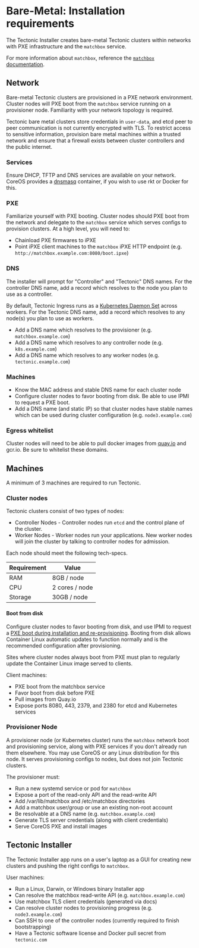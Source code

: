 # Bare-Metal: Installation requirements

The Tectonic Installer creates bare-metal Tectonic clusters within networks with PXE infrastructure and the `matchbox` service.

For more information about `matchbox`, reference the [`matchbox` documentation][matchbox].

## Network

Bare-metal Tectonic clusters are provisioned in a PXE network environment. Cluster nodes will PXE boot from the `matchbox` service running on a provisioner node. Familiarity with your network topology is required.

Tectonic bare metal clusters store credentials in `user-data`, and etcd peer to peer communication is not currently encrypted with TLS. To restrict access to sensitive information, provision bare metal machines within a trusted network and ensure that a firewall exists between cluster controllers and the public internet.

### Services

Ensure DHCP, TFTP and DNS services are available on your network. CoreOS provides a [dnsmasq][matchbox-dnsmasq] container, if you wish to use rkt or Docker for this.

### PXE

Familiarize yourself with PXE booting. Cluster nodes should PXE boot from the network and delegate to the `matchbox` service which serves configs to provision clusters. At a high level, you will need to:

* Chainload PXE firmwares to iPXE
* Point iPXE client machines to the `matchbox` iPXE HTTP endpoint (e.g. `http://matchbox.example.com:8080/boot.ipxe`)

### DNS

The installer will prompt for "Controller" and "Tectonic" DNS names. For the controller DNS name, add a record which resolves to the node you plan to use as a controller.

By default, Tectonic Ingress runs as a [Kubernetes Daemon Set][daemonset] across workers. For the Tectonic DNS name, add a record which resolves to any node(s) you plan to use as workers.

* Add a DNS name which resolves to the provisioner (e.g. `matchbox.example.com`)
* Add a DNS name which resolves to any controller node (e.g. `k8s.example.com`)
* Add a DNS name which resolves to any worker nodes (e.g. `tectonic.example.com`)

### Machines

* Know the MAC address and stable DNS name for each cluster node
* Configure cluster nodes to favor booting from disk. Be able to use IPMI to request a PXE boot.
* Add a DNS name (and static IP) so that cluster nodes have stable names which can be used during cluster configuration (e.g. `node3.example.com`)

### Egress whitelist

Cluster nodes will need to be able to pull docker images from [quay.io][quay.io] and gcr.io. Be sure to whitelist these domains.

## Machines

A minimum of 3 machines are required to run Tectonic.

### Cluster nodes

Tectonic clusters consist of two types of nodes:

* Controller Nodes - Controller nodes run `etcd` and the control plane of the cluster.
* Worker Nodes - Worker nodes run your applications. New worker nodes will join the cluster by talking to controller nodes for admission.

Each node should meet the following tech-specs.

| Requirement | Value                        |
|-------------|------------------------------|
| RAM         | 8GB / node                   |
| CPU         | 2 cores / node               |
| Storage     | 30GB / node                  |

#### Boot from disk

Configure cluster nodes to favor booting from disk, and use IPMI to request a [PXE boot during installation and re-provisioning][reprovision]. Booting from disk allows Container Linux automatic updates to function normally and is the recommended configuration after provisioning.

Sites where cluster nodes always boot from PXE must plan to regularly update the Container Linux image served to clients.

Client machines:

* PXE boot from the matchbox service
* Favor boot from disk before PXE
* Pull images from Quay.io
* Expose ports 8080, 443, 2379, and 2380 for etcd and Kubernetes services

### Provisioner Node

A provisioner node (or Kubernetes cluster) runs the `matchbox` network boot and provisioning service, along with PXE services if you don't already run them elsewhere. You may use CoreOS or any Linux distribution for this node. It serves provisioning configs to nodes, but does not join Tectonic clusters.

The provisioner must:

* Run a new systemd service or pod for `matchbox`
* Expose a port of the read-only API and the read-write API
* Add /var/lib/matchbox and /etc/matchbox directories
* Add a matchbox user/group or use an existing non-root account
* Be resolvable at a DNS name (e.g. `matchbox.example.com`)
* Generate TLS server credentials (along with client credentials)
* Serve CoreOS PXE and install images

## Tectonic Installer

The Tectonic Installer app runs on a user's laptop as a GUI for creating new clusters and pushing the right configs to `matchbox`.

User machines:

* Run a Linux, Darwin, or Windows binary Installer app
* Can resolve the matchbox read-write API (e.g. `matchbox.example.com`)
* Use matchbox TLS client credentials (generated via docs)
* Can resolve cluster nodes to provisioning progress (e.g. `node3.example.com`)
* Can SSH to one of the controller nodes (currently required to finish bootstrapping)
* Have a Tectonic software license and Docker pull secret from `tectonic.com`


[daemonset]: https://kubernetes.io/docs/concepts/workloads/controllers/daemonset/
[reprovision]: uninstall.md
[matchbox-dnsmasq]: https://github.com/coreos/matchbox/tree/master/contrib/dnsmasq
[matchbox]: https://coreos.com/matchbox
[quay.io]: https://quay.io
